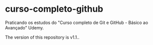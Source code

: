 # curso-completo-github
Praticando os estudos do "Curso completo de Git e GitHub - Básico ao Avançado" Udemy.

The version of this repository is v1.1..
